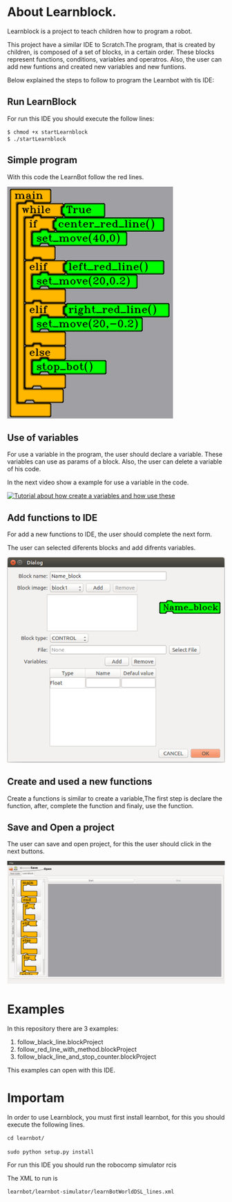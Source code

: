 
# About Learnblock.

Learnblock is a project to teach children how to program a robot.


This project have a similar IDE to Scratch.The program, that is created by children, is composed of a set of blocks, in a certain order. These blocks represent functions, conditions, variables and operatros. Also, the user can add new funtions and created new variables and new funtions.

Below explained the steps to follow to program the Learnbot with tis IDE:

## Run LearnBlock

For run this IDE you should execute the follow lines:

    $ chmod +x startLearnblock
    $ ./startLearnblock

## Simple program

With this code the LearnBot follow the red lines.

![Program for the LearnBot follow the red lines](img/follow_red_line.png)

## Use of variables

For use a variable in the program, the user should declare a variable. These variables can use as params of a block. Also, the user can delete a variable of his code.

In the next video show a example for use a variable in the code.

[![Tutorial about how create a variables and how use these](http://img.youtube.com/vi/yHtW8mTa4B0/0.jpg)](https://www.youtube.com/watch?v=yHtW8mTa4B0 "Tutorial - how create and use a variable - LearnBlock")

## Add functions to IDE

For add a new functions to IDE, the user should complete the next form.

The user can selected diferents blocks and add difrents variables.

![Form for create new block](img/form_new_block.png)

## Create and used a new functions

Create a functions is similar to create a variable,The first step is declare the function, after, complete the function and finaly, use the function.

## Save and Open a project

The user can save and open project, for this the user should click in the next buttons.

![Bottons for save and open project](img/save_and_open.png)

# Examples

In this repository there are 3 examples:

1. follow_black_line.blockProject
2. follow_red_line_with_method.blockProject
3. follow_black_line_and_stop_counter.blockProject

This examples can open with this IDE.

# Importam

In order to use Learnblock, you must first install learnbot, for this you should execute the following lines.

    cd learnbot/

    sudo python setup.py install

For run this IDE you should run the robocomp simulator rcis

The XML to run is

    learnbot/learnbot-simulator/learnBotWorldDSL_lines.xml
